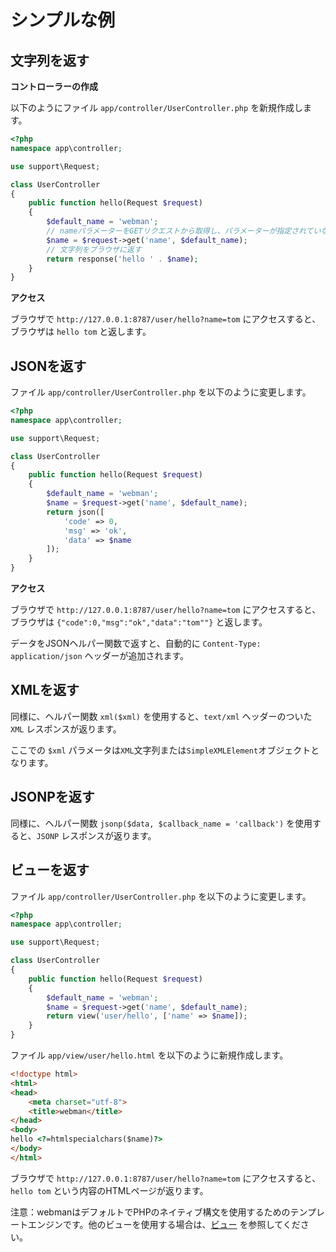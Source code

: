 # シンプルな例

## 文字列を返す
**コントローラーの作成**

以下のようにファイル `app/controller/UserController.php` を新規作成します。

```php
<?php
namespace app\controller;

use support\Request;

class UserController
{
    public function hello(Request $request)
    {
        $default_name = 'webman';
        // nameパラメーターをGETリクエストから取得し、パラメーターが指定されていない場合は$default_nameを返します
        $name = $request->get('name', $default_name);
        // 文字列をブラウザに返す
        return response('hello ' . $name);
    }
}
```

**アクセス**

ブラウザで `http://127.0.0.1:8787/user/hello?name=tom` にアクセスすると、ブラウザは `hello tom` と返します。

## JSONを返す
ファイル `app/controller/UserController.php` を以下のように変更します。

```php
<?php
namespace app\controller;

use support\Request;

class UserController
{
    public function hello(Request $request)
    {
        $default_name = 'webman';
        $name = $request->get('name', $default_name);
        return json([
            'code' => 0, 
            'msg' => 'ok', 
            'data' => $name
        ]);
    }
}
```

**アクセス**

ブラウザで `http://127.0.0.1:8787/user/hello?name=tom` にアクセスすると、ブラウザは `{"code":0,"msg":"ok","data":"tom""}` と返します。

データをJSONヘルパー関数で返すと、自動的に `Content-Type: application/json` ヘッダーが追加されます。

## XMLを返す
同様に、ヘルパー関数 `xml($xml)` を使用すると、`text/xml` ヘッダーのついた `XML` レスポンスが返ります。

ここでの `$xml` パラメータは`XML`文字列または`SimpleXMLElement`オブジェクトとなります。

## JSONPを返す
同様に、ヘルパー関数 `jsonp($data, $callback_name = 'callback')` を使用すると、`JSONP` レスポンスが返ります。

## ビューを返す
ファイル `app/controller/UserController.php` を以下のように変更します。

```php
<?php
namespace app\controller;

use support\Request;

class UserController
{
    public function hello(Request $request)
    {
        $default_name = 'webman';
        $name = $request->get('name', $default_name);
        return view('user/hello', ['name' => $name]);
    }
}
```

ファイル `app/view/user/hello.html` を以下のように新規作成します。

```html
<!doctype html>
<html>
<head>
    <meta charset="utf-8">
    <title>webman</title>
</head>
<body>
hello <?=htmlspecialchars($name)?>
</body>
</html>
```

ブラウザで `http://127.0.0.1:8787/user/hello?name=tom` にアクセスすると、`hello tom` という内容のHTMLページが返ります。

注意：webmanはデフォルトでPHPのネイティブ構文を使用するためのテンプレートエンジンです。他のビューを使用する場合は、[ビュー](view.md) を参照してください。
